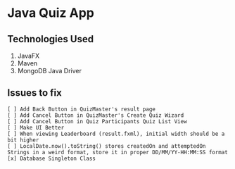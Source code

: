 # Java Quiz App

## Technologies Used

1. JavaFX
2. Maven
3. MongoDB Java Driver

## Issues to fix

```
[ ] Add Back Button in QuizMaster's result page
[ ] Add Cancel Button in QuizMaster's Create Quiz Wizard
[ ] Add Cancel Button in Quiz Participants Quiz List View
[ ] Make UI Better
[ ] When viewing Leaderboard (result.fxml), initial width should be a bit higher
[ ] LocalDate.now().toString() stores createdOn and attemptedOn Strings in a weird format, store it in proper DD/MM/YY-HH:MM:SS format
[x] Database Singleton Class
```
